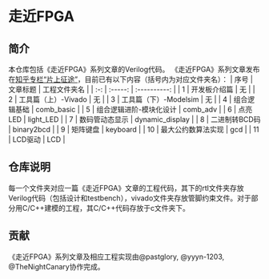 # 走近FPGA

## 简介

本仓库包括《走近FPGA》系列文章的Verilog代码。
《走近FPGA》系列文章发布在[知乎专栏“片上征途”](https://www.zhihu.com/column/conquest-on-chip)，目前已有以下内容（括号内为对应文件夹名）：
| 序号 | 文章标题 | 工程文件夹名 |
| :-: | :-----: | :----------: |
| 1 | 开发板介绍篇 | 无 |
| 2 | 工具篇（上）-Vivado | 无 |
| 3 | 工具篇（下）-Modelsim | 无 |
| 4 | 组合逻辑基础 | comb_basic |
| 5 | 组合逻辑进阶-模块化设计 | comb_adv |
| 6 | 点亮LED | light_LED |
| 7 | 数码管动态显示 | dynamic_display |
| 8 | 二进制转BCD码 | binary2bcd |
| 9 | 矩阵键盘 | keyboard |
| 10 | 最大公约数算法实现 | gcd |
| 11 | LCD驱动 | LCD |

## 仓库说明

每一个文件夹对应一篇《走近FPGA》文章的工程代码，其下的rtl文件夹存放Verilog代码（包括设计和testbench），vivado文件夹存放管脚约束文件。对于部分用C/C++建模的工程，其C/C++代码存放于c文件夹下。

## 贡献

《走近FPGA》系列文章及相应工程实现由@pastglory, @yyyn-1203, @TheNightCanary协作完成。